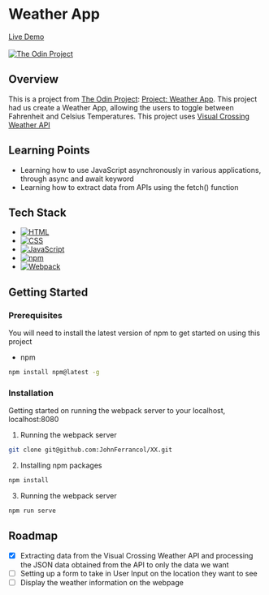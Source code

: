 # Weather App

[Live Demo](#)<br/><br/>
[![The Odin Project](https://img.shields.io/badge/The%20Odin%20Project-A9792B?logo=theodinproject&logoColor=fff)](#)

## Overview

This is a project from [The Odin Project](https://theodinproject.com): [Project: Weather App](https://www.theodinproject.com/lessons/node-path-javascript-weather-app). This project had us create a Weather App, allowing the users to toggle between Fahrenheit and Celsius Temperatures. This project uses [Visual Crossing Weather API](https://www.visualcrossing.com/weather-api/)

## Learning Points

- Learning how to use JavaScript asynchronously in various applications, through async and await keyword
- Learning how to extract data from APIs using the fetch() function

## Tech Stack

- [![HTML](https://img.shields.io/badge/HTML-%23E34F26.svg?logo=html5&logoColor=white)](#)
- [![CSS](https://img.shields.io/badge/CSS-1572B6?logo=css3&logoColor=fff)](#)
- [![JavaScript](https://img.shields.io/badge/JavaScript-F7DF1E?logo=javascript&logoColor=000)](#)
- [![npm](htps://img.shields.io/badge/npm-CB3837?logo=npm&logoColor=fff)](#)
- [![Webpack](https://img.shields.io/badge/webpack-%238DD6F9.svg?&logo=webpack&logoColor=black)](#)

## Getting Started

### Prerequisites

You will need to install the latest version of npm to get started on using this project

- npm

```sh
npm install npm@latest -g
```

### Installation

Getting started on running the webpack server to your localhost, localhost:8080

1. Running the webpack server

```sh
git clone git@github.com:JohnFerrancol/XX.git
```

2. Installing npm packages

```sh
npm install
```

3. Running the webpack server

```sh
npm run serve
```

## Roadmap

- [x] Extracting data from the Visual Crossing Weather API and processing the JSON data obtained from the API to only the data we want
- [ ] Setting up a form to take in User Input on the location they want to see
- [ ] Display the weather information on the webpage
